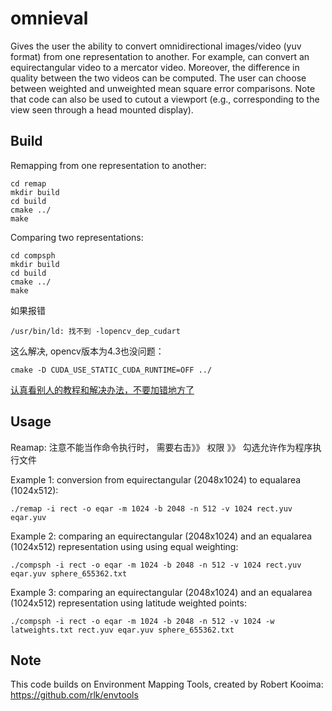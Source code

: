 # omnieval
Gives the user the ability to convert omnidirectional images/video (yuv format) from one representation to another. For example, can convert an equirectangular video to a mercator video. Moreover, the difference in quality between the two videos can be computed. The user can choose between weighted and unweighted mean square error comparisons. Note that code can also be used to cutout a viewport (e.g., corresponding to the view seen through a head mounted display). 

Build
--------------
Remapping from one representation to another:
```
cd remap
mkdir build
cd build
cmake ../
make
```
Comparing two representations:
```
cd compsph
mkdir build
cd build
cmake ../
make
```
如果报错
```
/usr/bin/ld: 找不到 -lopencv_dep_cudart
```
这么解决, opencv版本为4.3也没问题：
```
cmake -D CUDA_USE_STATIC_CUDA_RUNTIME=OFF ../
```
[认真看别人的教程和解决办法，不要加错地方了](https://github.com/opencv/opencv/issues/6542)


Usage
--------------
Reamap: 注意不能当作命令执行时， 需要右击》》 权限 》》 勾选允许作为程序执行文件


Example 1: conversion from equirectangular (2048x1024) to equalarea (1024x512):
```
./remap -i rect -o eqar -m 1024 -b 2048 -n 512 -v 1024 rect.yuv eqar.yuv
```

Example 2: comparing an equirectangular (2048x1024) and an equalarea (1024x512) representation using using equal weighting:
```
./compsph -i rect -o eqar -m 1024 -b 2048 -n 512 -v 1024 rect.yuv eqar.yuv sphere_655362.txt
```

Example 3: comparing an equirectangular (2048x1024) and an equalarea (1024x512) representation using latitude weighted points:
```
./compsph -i rect -o eqar -m 1024 -b 2048 -n 512 -v 1024 -w latweights.txt rect.yuv eqar.yuv sphere_655362.txt
```

Note
--------------
This code builds on Environment Mapping Tools, created by Robert Kooima: https://github.com/rlk/envtools
